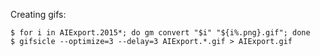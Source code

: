 Creating gifs:

    $ for i in AIExport.2015*; do gm convert "$i" "${i%.png}.gif"; done
    $ gifsicle --optimize=3 --delay=3 AIExport.*.gif > AIExport.gif
 
